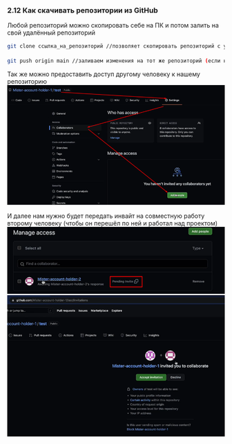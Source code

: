 ### **2.12 Как скачивать репозитории из GitHub**

Любой репозиторий можно скопировать себе на ПК и потом залить на свой удалённый репозиторий

```bash
git clone ссылка_на_репозиторий //позволяет скопировать репозиторий с удалённого сервера к себе на ПК

git push origin main //заливаем изменения на тот же репозиторий (если нам дали к нему доступ)
```

Так же можно предоставить доступ другому человеку к нашему репозиторию
![](../_png/Pasted%20image%2020220908084613.png)

И далее нам нужно будет передать инвайт на совместную работу второму человеку (чтобы он перешёл по ней и работал над проектом)
![](../_png/Pasted%20image%2020220908084618.png) ![](../_png/Pasted%20image%2020220908084623.png)